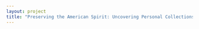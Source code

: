 ```yaml
--- 
layout: project 
title: "Preserving the American Spirit: Uncovering Personal Collections of World War II" 
---
```



